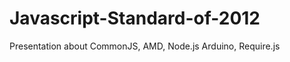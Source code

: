 Javascript-Standard-of-2012
===========================

Presentation about CommonJS, AMD, Node.js Arduino, Require.js